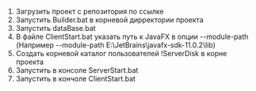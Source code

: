 1. Загрузить проект с репозитория по ссылке 
2. Запустить Builder.bat в корневой дирректории проекта 
3. Запустить dataBase.bat
4. В файле ClientStart.bat указать путь к JavaFX в опции --module-path (Например --module-path E:\JetBrains\javafx-sdk-11.0.2\lib)
5. Создать корневой каталог пользователей !ServerDisk в корне проекта 
5. Запустить в консоле ServerStart.bat
6. Запустить в кончоле ClientStart.bat